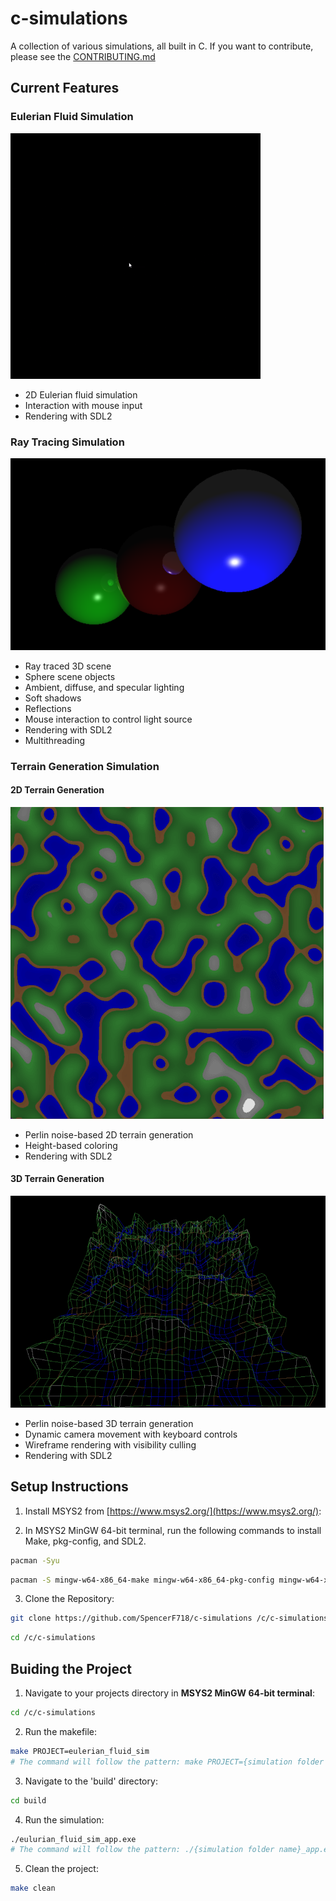 # c-simulations
A collection of various simulations, all built in C. If you want to contribute, please see the [CONTRIBUTING.md](CONTRIBUTING.md)

## Current Features

### Eulerian Fluid Simulation

![Demo of Eulerian Fluid Simulation](assets/gifs/eulerian_smoke.gif)

- 2D Eulerian fluid simulation
- Interaction with mouse input
- Rendering with SDL2

### Ray Tracing Simulation

![Demo of Ray Tracer Simulation](assets/images/ray_traced_spheres.png)

- Ray traced 3D scene
- Sphere scene objects
- Ambient, diffuse, and specular lighting
- Soft shadows
- Reflections
- Mouse interaction to control light source
- Rendering with SDL2
- Multithreading

### Terrain Generation Simulation

#### 2D Terrain Generation

![Demo of 2D Terrain Generator](assets/images/2D_terrain_generation.png)

- Perlin noise-based 2D terrain generation
- Height-based coloring
- Rendering with SDL2

#### 3D Terrain Generation

![Demo of 3D Terrain Generator](assets/images/3D_terrain_generation.png)

- Perlin noise-based 3D terrain generation
- Dynamic camera movement with keyboard controls
- Wireframe rendering with visibility culling
- Rendering with SDL2

## Setup Instructions

1. Install MSYS2 from [https://www.msys2.org/](https://www.msys2.org/):

2. In MSYS2 MinGW 64-bit terminal, run the following commands to install Make, pkg-config, and SDL2.
```bash
pacman -Syu
```
```bash
pacman -S mingw-w64-x86_64-make mingw-w64-x86_64-pkg-config mingw-w64-x86_64-gcc mingw-w64-x86_64-SDL2
```

3. Clone the Repository:
```bash
git clone https://github.com/SpencerF718/c-simulations /c/c-simulations
```
```bash
cd /c/c-simulations
```

## Buiding the Project

1. Navigate to your projects directory in **MSYS2 MinGW 64-bit terminal**:

```bash
cd /c/c-simulations
```

2. Run the makefile:

```bash
make PROJECT=eulerian_fluid_sim
# The command will follow the pattern: make PROJECT={simulation folder name}
```

3. Navigate to the 'build' directory:

```bash
cd build
```

4. Run the simulation:

```bash
./eulurian_fluid_sim_app.exe
# The command will follow the pattern: ./{simulation folder name}_app.exe
```

5. Clean the project:

```bash
make clean
```

